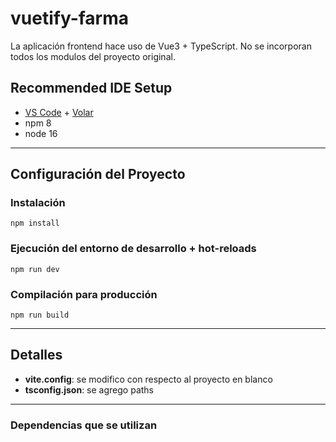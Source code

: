 # vuetify-farma

La aplicación frontend hace uso de Vue3 + TypeScript.
No se incorporan todos los modulos del proyecto original.

## Recommended IDE Setup

- [VS Code](https://code.visualstudio.com/) + [Volar](https://marketplace.visualstudio.com/items?itemName=Vue.volar)
- npm 8
- node 16

---
## Configuración del Proyecto
### Instalación
```
npm install
```

### Ejecución del entorno de desarrollo  + hot-reloads 
```
npm run dev
```
### Compilación para producción
```
npm run build
```

---
## Detalles
- **vite.config**: se modifico con respecto al proyecto en blanco
- **tsconfig.json**: se agrego paths

---

### Dependencias que se utilizan